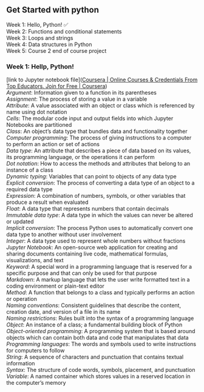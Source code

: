 ## Get Started with python

Week 1: Hello, Python! ✅<br>
Week 2: Functions and conditional statements <br>
Week 3: Loops and strings <br>
Week 4: Data structures in Python <br>
Week 5: Course 2 end of course project <br>

### Week 1: Hellp, Python!

[link to Jupyter notebook file]([Coursera | Online Courses & Credentials From Top Educators. Join for Free | Coursera](https://www.coursera.org/learn/get-started-with-python/ungradedLab/JnPjr/annotated-follow-along-guide-hello-python/lab?path=%2Fnotebooks%2FAnnotated%2520follow-along%2520guide_%2520Hello%2C%2520Python!.ipynb))
<br>
*Argument*: Information given to a function in its parentheses<br>
*Assignment*: The process of storing a value in a variable<br>
*Attribute*: A value associated with an object or class which is referenced by name using dot notation<br>
*Cells*: The modular code input and output fields into which Jupyter Notebooks are partitioned<br>
*Class*: An object’s data type that bundles data and functionality together<br>
*Computer programming*: The process of giving instructions to a computer to perform an action or set of actions<br>
*Data type*: An attribute that describes a piece of data based on its values, its programming language, or the operations it can perform<br>
*Dot notation*: How to access the methods and attributes that belong to an instance of a class<br>
*Dynamic typing*: Variables that can point to objects of any data type<br>
*Explicit conversion*: The process of converting a data type of an object to a required data type<br>
*Expression*: A combination of numbers, symbols, or other variables that produce a result when evaluated<br>
*Float*: A data type that represents numbers that contain decimals<br>
*Immutable data type*: A data type in which the values can never be altered or updated<br>
*Implicit conversion*: The process Python uses to automatically convert one data type to another without user involvement<br>
*Integer*: A data type used to represent whole numbers without fractions<br>
*Jupyter Notebook*: An open-source web application for creating and sharing documents containing live code, mathematical formulas, visualizations, and text<br>
*Keyword*: A special word in a programming language that is reserved for a specific purpose and that can only be used for that purpose<br>
*Markdown*: A markup language that lets the user write formatted text in a coding environment or plain-text editor <br>
*Method*: A function that belongs to a class and typically performs an action or operation<br>
*Naming conventions*: Consistent guidelines that describe the content, creation date, and version of a file in its name<br>
*Naming restrictions*: Rules built into the syntax of a programming language <br>
*Object*: An instance of a class; a fundamental building block of Python<br>
*Object-oriented programming*: A programming system that is based around objects which can contain both data and code that manipulates that data<br>
*Programming languages*: The words and symbols used to write instructions for computers to follow<br>
*String*: A sequence of characters and punctuation that contains textual information<br>
*Syntax*: The structure of code words, symbols, placement, and punctuation<br>
*Variable*: A named container which stores values in a reserved location in the computer’s memory<br>

